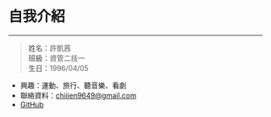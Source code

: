 # 自我介紹
---
> <font color=#444444>姓名：</font>許凱茜 <br>
> <font color=#444444>班級：</font>資管二技一 <br>
> <font color=#444444>生日：</font>1996/04/05 <br>

* 興趣：運動、旅行、聽音樂、看劇
* 聯絡資料：chiiien9649@gmail.com
* [GitHub](https://github.com/chiiien/)
